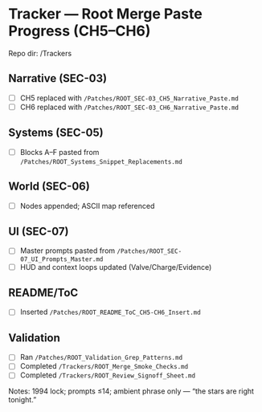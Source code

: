# Tracker — Root Merge Paste Progress (CH5–CH6)
Repo dir: /Trackers

## Narrative (SEC-03)
- [ ] CH5 replaced with `/Patches/ROOT_SEC-03_CH5_Narrative_Paste.md`
- [ ] CH6 replaced with `/Patches/ROOT_SEC-03_CH6_Narrative_Paste.md`

## Systems (SEC-05)
- [ ] Blocks A–F pasted from `/Patches/ROOT_Systems_Snippet_Replacements.md`

## World (SEC-06)
- [ ] Nodes appended; ASCII map referenced

## UI (SEC-07)
- [ ] Master prompts pasted from `/Patches/ROOT_SEC-07_UI_Prompts_Master.md`
- [ ] HUD and context loops updated (Valve/Charge/Evidence)

## README/ToC
- [ ] Inserted `/Patches/ROOT_README_ToC_CH5-CH6_Insert.md`

## Validation
- [ ] Ran `/Patches/ROOT_Validation_Grep_Patterns.md`
- [ ] Completed `/Trackers/ROOT_Merge_Smoke_Checks.md`
- [ ] Completed `/Trackers/ROOT_Review_Signoff_Sheet.md`

Notes: 1994 lock; prompts ≤14; ambient phrase only — “the stars are right tonight.”
